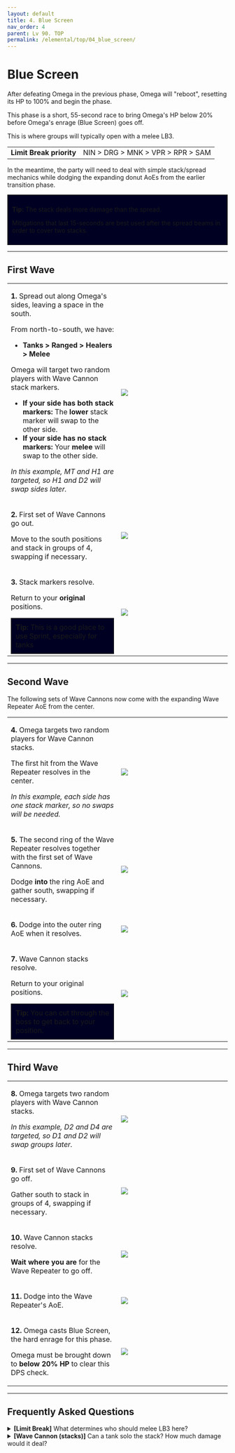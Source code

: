 ```yaml
---
layout: default
title: 4. Blue Screen
nav_order: 4
parent: Lv 90. TOP
permalink: /elemental/top/04_blue_screen/
---
```


# Blue Screen

After defeating Omega in the previous phase, Omega will "reboot", resetting
its HP to 100% and begin the phase.

This phase is a short, 55-second race to bring Omega's HP below 20% before
Omega's enrage (Blue Screen) goes off.

This is where groups will typically open with a melee LB3.

<table>
  <tr>
    <td><b>Limit Break priority</b></td>
    <td>NIN > DRG > MNK > VPR > RPR > SAM</td>
  </tr>
</table>

In the meantime, the party will need to deal with simple stack/spread mechanics
while dodging the expanding donut AoEs from the earlier transition phase.

<div style="background-color: #002 ; padding: 10px; border: 1px solid;">
  <p><b>Tip:</b> The stack deals more damage than the spread.</p>
  <p>Mitigations that last 15-seconds are best used after the spread beams in
  order to cover two stacks.</p>
</div>

---

## First Wave

<table>
  <tr>
    <td width="50%">
      <p><b>1.</b> Spread out along Omega's sides, leaving a space in the south.</p>
      <p>From north-to-south, we have:</p>
      <ul>
        <li><b>Tanks > Ranged > Healers > Melee</b></li>
      </ul>
      <p>Omega will target two random players with Wave Cannon stack markers.</p>
      <ul>
        <li><b>If your side has both stack markers:</b> The <b>lower</b> stack
        marker will swap to the other side.</li>
        <li><b>If your side has no stack markers:</b> Your <b>melee</b> will
        swap to the other side.</li>
      </ul>
      <p><em>In this example, MT and H1 are targeted, so H1 and D2 will swap
      sides later.</em></p>
    </td>
    <td><img src="{{site.baseurl}}/images/ultimates/top/04/blue_screen_1_1.jpg"></td>
  </tr>
  <tr>
    <td>
      <p><b>2.</b> First set of Wave Cannons go out.</p>
      <p>Move to the south positions and stack in groups of 4, swapping if
      necessary.</p>
    </td>
    <td><img src="{{site.baseurl}}/images/ultimates/top/04/blue_screen_1_2.jpg"></td>
  </tr>
  <tr>
    <td>
      <p><b>3.</b> Stack markers resolve.</p>
      <p>Return to your <b>original</b> positions.</p>
      <div style="background-color: #002 ; padding: 10px; border: 1px solid;">
        <b>Tip:</b> This is a good place to use Sprint, especially for tanks
      </div>
    </td>
    <td><img src="{{site.baseurl}}/images/ultimates/top/04/blue_screen_1_3.jpg"></td>
  </tr>
</table>

---

## Second Wave

The following sets of Wave Cannons now come with the expanding Wave Repeater
AoE from the center.

<table>
  <tr>
    <td width="50%">
      <p><b>4.</b> Omega targets two random players for Wave Cannon stacks.</p>
      <p>The first hit from the Wave Repeater resolves in the center.</p>
      <p><em>In this example, each side has one stack marker, so no swaps will
      be needed.</em></p>
    </td>
    <td><img src="{{site.baseurl}}/images/ultimates/top/04/blue_screen_2_1.jpg"></td>
  </tr>
  <tr>
    <td>
      <p><b>5.</b> The second ring of the Wave Repeater resolves together with
      the first set of Wave Cannons.</p>
      <p>Dodge <b>into</b> the ring AoE and gather south, swapping if necessary.</p>
    </td>
    <td><img src="{{site.baseurl}}/images/ultimates/top/04/blue_screen_2_2.jpg"></td>
  </tr>
  <tr>
    <td>
      <p><b>6.</b> Dodge into the outer ring AoE when it resolves.</p>
    </td>
    <td><img src="{{site.baseurl}}/images/ultimates/top/04/blue_screen_2_3.jpg"></td>
  </tr>
  <tr>
    <td>
      <p><b>7.</b> Wave Cannon stacks resolve.</p>
      <p>Return to your original positions.</p>
      <div style="background-color: #002 ; padding: 10px; border: 1px solid;">
        <b>Tip:</b> You can cut through the boss to get back to your position.
      </div>
    </td>
    <td><img src="{{site.baseurl}}/images/ultimates/top/04/blue_screen_2_4.jpg"></td>
  </tr>
</table>

---

## Third Wave

<table>
  <tr>
    <td width="50%">
      <p><b>8.</b> Omega targets two random players with Wave Cannon stacks.</p>
      <p><em>In this example, D2 and D4 are targeted, so D1 and D2 will swap
      groups later.</em></p>
    </td>
    <td><img src="{{site.baseurl}}/images/ultimates/top/04/blue_screen_3_1.jpg"></td>
  </tr>
  <tr>
    <td>
      <p><b>9.</b> First set of Wave Cannons go off.</p>
      <p>Gather south to stack in groups of 4, swapping if necessary.</p>
    </td>
    <td><img src="{{site.baseurl}}/images/ultimates/top/04/blue_screen_3_2.jpg"></td>
  </tr>
  <tr>
    <td>
      <p><b>10.</b> Wave Cannon stacks resolve.</p>
      <p><b>Wait where you are</b> for the Wave Repeater to go off.</p>
    </td>
    <td><img src="{{site.baseurl}}/images/ultimates/top/04/blue_screen_3_3.jpg"></td>
  </tr>
  <tr>
    <td>
      <p><b>11.</b> Dodge into the Wave Repeater's AoE.</p>
    </td>
    <td><img src="{{site.baseurl}}/images/ultimates/top/04/blue_screen_3_4.jpg"></td>
  </tr>
  <tr>
    <td>
      <p><b>12.</b> Omega casts Blue Screen, the hard enrage for this phase.</p>
      <p>Omega must be brought down to <b>below 20% HP</b> to clear this DPS
      check.</p>
    </td>
    <td><img src="{{site.baseurl}}/images/ultimates/top/04/blue_screen_3_5.jpg"></td>
  </tr>
</table>

---

## Frequently Asked Questions

<details markdown=block>
<summary>
  <b>[Limit Break]</b> What determines who should melee LB3 here?
</summary>
<table>
  <tr>
    <td>
      <p>The order is determined by who loses the least from doing so. This is
      obviously affected by Dance Partner, but as a general guideline, the
      order looks like:</p>
      <p style="text-align:center"><b>NIN > DRG > MNK > RPR > SAM</b></p>
      <ul>
        <li>NIN LBs here without any real loss- maybe a non-<em>Meisui</em> 
        <em>Bhavacakra</em> at most.</li>
        <li>DRG loses a <em>Wyrmwind Thrust</em>. Even if a NIN loses a <em>Bhavacakra</em>, that is still less than a lost <em>Wyrmwind Thrust</em> (-350 vs -420 potency).</li>
        <li>MNK loses two Opo-opo GCDs, resulting in a lost critical
        <em>Bootshine</em>, which can also lead to a lost <em>Forbidden
        Chakra</em>.</li>
        <li>
          <p>Neither RPR nor SAM wants to LB3 P4, because they can carry over
          a third <em>Enshroud</em>, or a <em>Meikyo Shisui</em> from P3.</p>
          <p>However, if forced to make a decision, a SAM's rotation is more
          rigid, causing them to lose a <em>Midare Setsugekka</em> and a
          <em>Shoha</em> if they LB3 in P4 (-1200 potency, not taking
          <em>Midare Setsugekka's</em> guaranteed crit into account).</p>
          <p>In contrast, a RPR's LB3 may cause them to overcap their Shroud
          Gauge as a result of the LB3 interfering with their rotation. This is
          admittedly awkward, but not as big of a loss compared to SAM, and can
          be avoided by spending an Enshroud at the end of P3 instead of carrying
          it over to P4.</p>
        </li>
      </ul>
    </td>
  </tr>
</table>
</details>

<details markdown=block>
<summary>
  <b>[Wave Cannon (stacks)]</b> Can a tank solo the stack? How much damage 
  would it deal?
</summary>
<table>
  <tr>
    <td>
      <p>The <em>Wave Cannon</em> stack deals approximately 210k damage to a
      tank taking it solo.</p>
      <p>This is actually rather tame compared to other tankbusters in the
      encounter, so <em>some</em> tanks will take the stack North and solo it
      instead with mitigation, provided the first <em>Solar Ray</em> in P5
      isn't mitigated (which should be the case for most party
      compositions).</p>
    </td>
  </tr>
</table>
</details>

<script data-goatcounter="https://tuufless.goatcounter.com/count"
        async src="//gc.zgo.at/count.js"></script>
